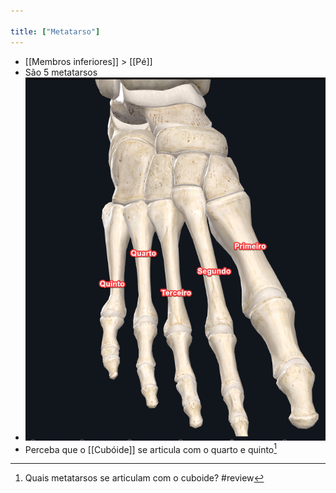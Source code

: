 ```yaml
---

title: ["Metatarso"]
---
```

+ [[Membros inferiores]] > [[Pé]] 
+ São 5 metatarsos
+ ![Pasted image 20210416163911.png](Pasted%20image%2020210416163911.png)
+ Perceba que o [[Cubóide]] se articula com o quarto e quinto[^275451]

[^275451]: Quais metatarsos se articulam com o cuboide?
#review 
